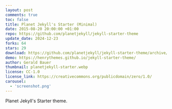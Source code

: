 ```yaml
---
layout: post
comments: true
toc: false
title: Planet Jekyll's Starter (Minimal)
date: 2015-08-20 20:00:00 +01:00
repo: https://github.com/planetjekyll/jekyll-starter-theme
update_date: 2024-12-23
forks: 64
stars: 29
download: https://github.com/planetjekyll/jekyll-starter-theme/archive/gh-pages.zip
demo: https://henrythemes.github.io/jekyll-starter-theme/
author: Gerald Bauer
thumbnail: planetjekyll-starter.webp
license: CC-1.0
license_link: https://creativecommons.org/publicdomain/zero/1.0/
carousel:
  - 'screenshot.png'
---
```


Planet Jekyll's Starter theme.
